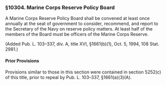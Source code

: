 ### §10304. Marine Corps Reserve Policy Board ###

A Marine Corps Reserve Policy Board shall be convened at least once annually at the seat of government to consider, recommend, and report to the Secretary of the Navy on reserve policy matters. At least half of the members of the Board must be officers of the Marine Corps Reserve.

(Added Pub. L. 103–337, div. A, title XVI, §1661(b)(1), Oct. 5, 1994, 108 Stat. 2981.)

#### Prior Provisions ####

Provisions similar to those in this section were contained in section 5252(c) of this title, prior to repeal by Pub. L. 103–337, §1661(a)(3)(A).